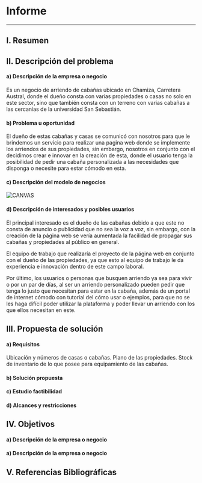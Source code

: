 # Informe
-------------

## I. Resumen

## II. Descripción del problema

#### a) Descripción de la empresa o negocio
Es un negocio de arriendo de cabañas ubicado en Chamiza, Carretera Austral, donde el dueño consta con varias propiedades o casas no solo en este sector, sino que también consta con un terreno con varias cabañas a las cercanías de la universidad San Sebastián.

#### b) Problema u oportunidad
El dueño de estas cabañas y casas se comunicó con nosotros para que le brindemos un servicio para realizar una pagina web donde se implemente los arriendos de sus propiedades, sin embargo, nosotros en conjunto con el decidimos crear e innovar en la creación de esta, donde el usuario tenga la posibilidad de pedir una cabaña personalizada a las necesidades que disponga o necesite para estar cómodo en esta.

#### c) Descripción del modelo de negocios
![CANVAS](aplicacion_web/informes/Canvas.png)

#### d) Descripción de interesados y posibles usuarios
El principal interesado es el dueño de las cabañas debido a que este no consta de anuncio o publicidad que no sea la voz a voz, sin embargo, con la creación de la página web se vería aumentada la facilidad de propagar sus cabañas y propiedades al público en general.

El equipo de trabajo que realizaría el proyecto de la página web en conjunto con el dueño de las propiedades, ya que esto al equipo de trabajo le da experiencia e innovación dentro de este campo laboral.

Por último, los usuarios o personas que busquen arriendo ya sea para vivir o por un par de días, al ser un arriendo personalizado pueden pedir que tenga lo justo que necesitan para estar en la cabaña, además de un portal de internet cómodo con tutorial del cómo usar o ejemplos, para que no se les haga difícil poder utilizar la plataforma y poder llevar un arriendo con los que ellos necesitan en este.

## III. Propuesta de solución

#### a) Requisitos
Ubicación y números de casas o cabañas.
Plano de las propiedades.
Stock de inventario de lo que posee para equipamiento de las cabañas.

#### b) Solución propuesta

#### c) Estudio factibilidad

#### d) Alcances y restricciones

## IV. Objetivos

#### a) Descripción de la empresa o negocio

#### a) Descripción de la empresa o negocio

## V. Referencias Bibliográficas






